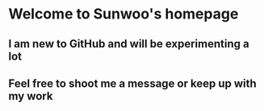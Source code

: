 # Welcome to Sunwoo's homepage

## I am new to GitHub and will be experimenting a lot
## Feel free to shoot me a message or keep up with my work
